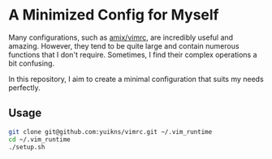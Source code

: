 # A Minimized Config for Myself

Many configurations, such as [amix/vimrc](https://github.com/amix/vimrc), are incredibly useful and amazing. However, they tend to be quite large and contain numerous functions that I don't require. Sometimes, I find their complex operations a bit confusing.

In this repository, I aim to create a minimal configuration that suits my needs perfectly.

## Usage

```bash
git clone git@github.com:yuikns/vimrc.git ~/.vim_runtime
cd ~/.vim_runtime
./setup.sh
```



